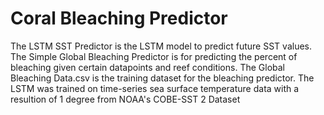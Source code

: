 # Coral Bleaching Predictor

The LSTM SST Predictor is the LSTM model to predict future SST values. The Simple Global Bleaching Predictor is for predicting the percent of bleaching given certain datapoints and reef conditions. The Global Bleaching Data.csv is the training dataset for the bleaching predictor. The LSTM was trained on time-series sea surface temperature data with a resultion of 1 degree from NOAA's COBE-SST 2 Dataset
